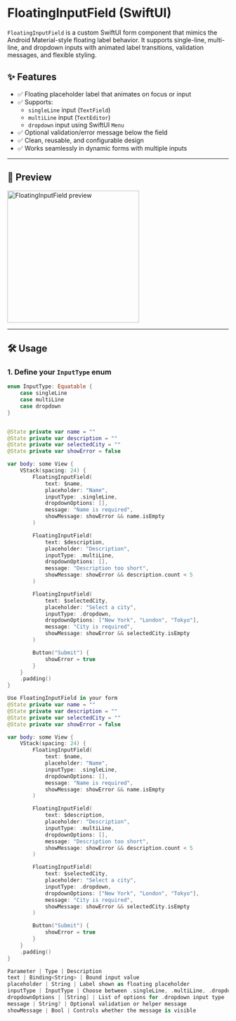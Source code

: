 # FloatingInputField (SwiftUI)

`FloatingInputField` is a custom SwiftUI form component that mimics the Android Material-style floating label behavior. It supports single-line, multi-line, and dropdown inputs with animated label transitions, validation messages, and flexible styling.

## ✨ Features

- ✅ Floating placeholder label that animates on focus or input
- ✅ Supports:
  - `singleLine` input (`TextField`)
  - `multiLine` input (`TextEditor`)
  - `dropdown` input using SwiftUI `Menu`
- ✅ Optional validation/error message below the field
- ✅ Clean, reusable, and configurable design
- ✅ Works seamlessly in dynamic forms with multiple inputs

---

## 📸 Preview

<img src="preview.gif" width="300" alt="FloatingInputField preview"/>

---

## 🛠 Usage

### 1. Define your `InputType` enum

```swift
enum InputType: Equatable {
    case singleLine
    case multiLine
    case dropdown
}


@State private var name = ""
@State private var description = ""
@State private var selectedCity = ""
@State private var showError = false

var body: some View {
    VStack(spacing: 24) {
        FloatingInputField(
            text: $name,
            placeholder: "Name",
            inputType: .singleLine,
            dropdownOptions: [],
            message: "Name is required",
            showMessage: showError && name.isEmpty
        )

        FloatingInputField(
            text: $description,
            placeholder: "Description",
            inputType: .multiLine,
            dropdownOptions: [],
            message: "Description too short",
            showMessage: showError && description.count < 5
        )

        FloatingInputField(
            text: $selectedCity,
            placeholder: "Select a city",
            inputType: .dropdown,
            dropdownOptions: ["New York", "London", "Tokyo"],
            message: "City is required",
            showMessage: showError && selectedCity.isEmpty
        )

        Button("Submit") {
            showError = true
        }
    }
    .padding()
}

Use FloatingInputField in your form
@State private var name = ""
@State private var description = ""
@State private var selectedCity = ""
@State private var showError = false

var body: some View {
    VStack(spacing: 24) {
        FloatingInputField(
            text: $name,
            placeholder: "Name",
            inputType: .singleLine,
            dropdownOptions: [],
            message: "Name is required",
            showMessage: showError && name.isEmpty
        )

        FloatingInputField(
            text: $description,
            placeholder: "Description",
            inputType: .multiLine,
            dropdownOptions: [],
            message: "Description too short",
            showMessage: showError && description.count < 5
        )

        FloatingInputField(
            text: $selectedCity,
            placeholder: "Select a city",
            inputType: .dropdown,
            dropdownOptions: ["New York", "London", "Tokyo"],
            message: "City is required",
            showMessage: showError && selectedCity.isEmpty
        )

        Button("Submit") {
            showError = true
        }
    }
    .padding()
}

Parameter | Type | Description
text | Binding<String> | Bound input value
placeholder | String | Label shown as floating placeholder
inputType | InputType | Choose between .singleLine, .multiLine, .dropdown
dropdownOptions | [String] | List of options for .dropdown input type
message | String? | Optional validation or helper message
showMessage | Bool | Controls whether the message is visible

